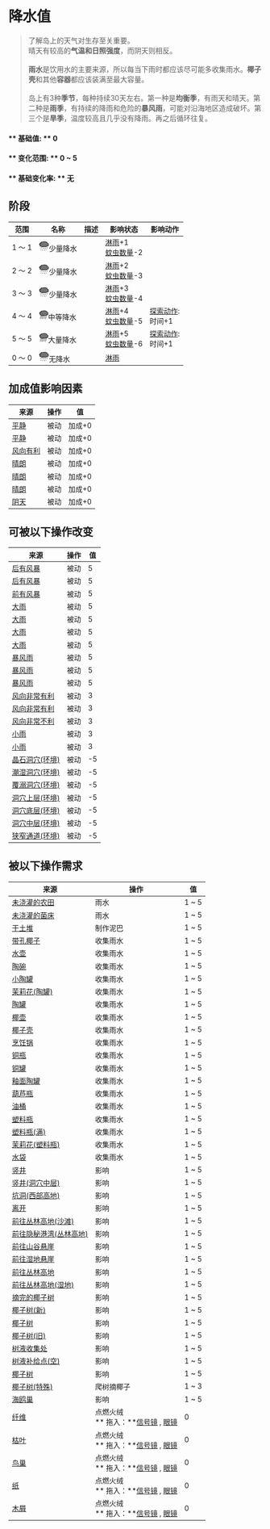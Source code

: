 # 降水值  
> 了解岛上的天气对生存至关重要。<br>晴天有较高的<b>气温和日照强度</b>，而阴天则相反。<br><br><b>雨水</b>是饮用水的主要来源，所以每当下雨时都应该尽可能多收集雨水。<b>椰子壳</b>和其他<b>容器</b>都应该装满至最大容量。<br><br>岛上有3种<b>季节</b>，每种持续30天左右。第一种是<b>均衡季</b>，有雨天和晴天。第二种是<b>雨季</b>，有持续的降雨和危险的<b>暴风雨</b>，可能对沿海地区造成破坏。第三个是<b>旱季</b>，温度较高且几乎没有降雨。再之后循环往复。  
  
#### ** 基础值: ** 0   
#### ** 变化范围: ** 0 ~ 5  
#### ** 基础变化率: ** 无   
## 阶段  
范围  |  名称  |  描述  |  影响状态  |  影响动作  
----  |  ----  |  ----  |  ----  |  ----  
1 ～ 1  |  <img decoding="async" src="Sprite/RainLight.png" href="a.md" style="max-width:20px;max-height:20px;">少量降水  |    |  [淋雨](RainExposure.md)+1<br>[蚊虫数量](BugPopulation.md)-2  |    
2 ～ 2  |  <img decoding="async" src="Sprite/RainLight.png" href="a.md" style="max-width:20px;max-height:20px;">少量降水  |    |  [淋雨](RainExposure.md)+2<br>[蚊虫数量](BugPopulation.md)-3  |    
3 ～ 3  |  <img decoding="async" src="Sprite/RainLight.png" href="a.md" style="max-width:20px;max-height:20px;">少量降水  |    |  [淋雨](RainExposure.md)+3<br>[蚊虫数量](BugPopulation.md)-4  |    
4 ～ 4  |  <img decoding="async" src="Sprite/RainHeavy.png" href="a.md" style="max-width:20px;max-height:20px;">中等降水  |    |  [淋雨](RainExposure.md)+4<br>[蚊虫数量](BugPopulation.md)-5  |  [探索动作](SlipperyAction.md): <br>时间+1  
5 ～ 5  |  <img decoding="async" src="Sprite/RainHeavy.png" href="a.md" style="max-width:20px;max-height:20px;">大量降水  |    |  [淋雨](RainExposure.md)+5<br>[蚊虫数量](BugPopulation.md)-6  |  [探索动作](SlipperyAction.md): <br>时间+1  
0 ～ 0  |  <img decoding="async" src="Sprite/RainLight.png" href="a.md" style="max-width:20px;max-height:20px;">无降水  |    |  [淋雨](RainExposure.md)  |    
## 加成值影响因素  
来源  |  操作  |  值  
----  |  ----  |  ----  
[平静](OpenSea_Calm.md)  |  被动  |  加成+0  
[平静](OpenSea_CalmInfinite.md)  |  被动  |  加成+0  
[风向有利](OpenSea_Favourable.md)  |  被动  |  加成+0  
[晴朗](TropicalIsland_Clear.md)  |  被动  |  加成+0  
[晴朗](TropicalIsland_ClearInfinite.md)  |  被动  |  加成+0  
[晴朗](TropicalIsland_ClearStart.md)  |  被动  |  加成+0  
[阴天](TropicalIsland_Cloudy.md)  |  被动  |  加成+0  
## 可被以下操作改变  
来源  |  操作  |  值  
----  |  ----  |  ----  
[后有风暴](OpenSea_StormBehind.md)  |  被动  |  5  
[后有风暴](OpenSea_StormBehindInfinite.md)  |  被动  |  5  
[前有风暴](OpenSea_StormFront.md)  |  被动  |  5  
[大雨](TropicalIsland_HeavyRain.md)  |  被动  |  5  
[大雨](TropicalIsland_HeavyRainInfinite.md)  |  被动  |  5  
[大雨](TropicalIsland_HeavyRainLong.md)  |  被动  |  5  
[大雨](TropicalIsland_HeavyRainStart.md)  |  被动  |  5  
[暴风雨](TropicalIsland_Storm.md)  |  被动  |  5  
[暴风雨](TropicalIsland_StormInfinite.md)  |  被动  |  5  
[暴风雨](TropicalIsland_StormStart.md)  |  被动  |  5  
[风向非常有利](OpenSea_VeryFavourable.md)  |  被动  |  3  
[风向非常有利](OpenSea_VeryFavourableInfinite.md)  |  被动  |  3  
[风向非常不利](OpenSea_VeryUnFavourable.md)  |  被动  |  3  
[小雨](TropicalIsland_LightRain.md)  |  被动  |  3  
[小雨](TropicalIsland_LightRainStart.md)  |  被动  |  3  
[晶石洞穴(环境)](Env_CrystalChamber.md)  |  被动  |  -5  
[潮湿洞穴(环境)](Env_DampChamber.md)  |  被动  |  -5  
[覆溺洞穴(环境)](Env_FloodedChamber.md)  |  被动  |  -5  
[洞穴上层(环境)](Env_HighChamber.md)  |  被动  |  -5  
[洞穴底层(环境)](Env_LowChamber.md)  |  被动  |  -5  
[洞穴中层(环境)](Env_MidChamber.md)  |  被动  |  -5  
[狭窄通道(环境)](Env_NarrowTunnel.md)  |  被动  |  -5  
## 被以下操作需求  
来源  |  操作  |  值  
----  |  ----  |  ----  
[未浇灌的农田](CropPlotDry.md)  |  雨水  |  1 ~ 5  
[未浇灌的菌床](MushroomBedDry.md)  |  雨水  |  1 ~ 5  
[干土堆](DirtPile.md)  |  制作泥巴  |  1 ~ 5  
[带孔椰子](CoconutPerforated.md)  |  收集雨水  |  1 ~ 5  
[水壶](Canteen.md)  |  收集雨水  |  1 ~ 5  
[陶碗](ClayBowl.md)  |  收集雨水  |  1 ~ 5  
[小陶罐](ClayJar.md)  |  收集雨水  |  1 ~ 5  
[茉莉花(陶罐)](ClayJarJasmine.md)  |  收集雨水  |  1 ~ 5  
[陶罐](ClayVase.md)  |  收集雨水  |  1 ~ 5  
[椰壶](CoconutFlask.md)  |  收集雨水  |  1 ~ 5  
[椰子壳](CoconutShell.md)  |  收集雨水  |  1 ~ 5  
[烹饪锅](CookingPot.md)  |  收集雨水  |  1 ~ 5  
[铜瓶](CopperBottle.md)  |  收集雨水  |  1 ~ 5  
[铜罐](CopperJar.md)  |  收集雨水  |  1 ~ 5  
[釉面陶罐](GlazedVase.md)  |  收集雨水  |  1 ~ 5  
[葫芦瓶](GourdBottle.md)  |  收集雨水  |  1 ~ 5  
[油桶](Jerrycan.md)  |  收集雨水  |  1 ~ 5  
[塑料瓶](PlasticBottle.md)  |  收集雨水  |  1 ~ 5  
[塑料瓶(满)](PlasticBottleFull.md)  |  收集雨水  |  1 ~ 5  
[茉莉花(塑料瓶)](PlasticBottleJasmine.md)  |  收集雨水  |  1 ~ 5  
[水袋](Waterskin.md)  |  收集雨水  |  1 ~ 5  
[竖井](ShaftFloodedChamberToCrystalChamber.md)  |  影响  |  1 ~ 5  
[竖井(洞穴中层)](ShaftLowChamberToMidChamber.md)  |  影响  |  1 ~ 5  
[坑洞(西部高地)](HighlandHoleEntrance.md)  |  影响  |  1 ~ 5  
[离开](HighlandHoleExit.md)  |  影响  |  1 ~ 5  
[前往丛林高地(沙滩)](Path_CoveToJungleHighlands.md)  |  影响  |  1 ~ 5  
[前往隐秘港湾(丛林高地)](Path_JungleHighlandsToCove.md)  |  影响  |  1 ~ 5  
[前往山谷悬崖](Path_JungleHighlandsToValley.md)  |  影响  |  1 ~ 5  
[前往湿地悬崖](Path_JungleHighlandsToWetlands.md)  |  影响  |  1 ~ 5  
[前往丛林高地](Path_ValleyToJungleHighlands.md)  |  影响  |  1 ~ 5  
[前往丛林高地(湿地)](Path_WetlandsToJungleHighlands.md)  |  影响  |  1 ~ 5  
[摘完的椰子树](PalmTreeCleared.md)  |  影响  |  1 ~ 5  
[椰子树(新)](PalmTreeNew.md)  |  影响  |  1 ~ 5  
[椰子树](PalmTreeNewMultiEventOld.md)  |  影响  |  1 ~ 5  
[椰子树(旧)](PalmTreeOld.md)  |  影响  |  1 ~ 5  
[树液收集处](PalmTreeSapStation.md)  |  影响  |  1 ~ 5  
[树液补给点(空)](PalmTreeSapStationEmpty.md)  |  影响  |  1 ~ 5  
[椰子树](PalmTree_IH.md)  |  影响  |  1 ~ 5  
[椰子树(特殊)](PalmTree_Unique.md)  |  爬树摘椰子  |  1 ~ 3  
[海鸥巢](SeagullNest.md)  |  影响  |  1 ~ 5  
[纤维](Fibers.md)  |  点燃火绒<br>** 拖入：**[信号镜](SignalingMirror.md) , [眼镜](Glasses.md)  |  0  
[枯叶](LeavesDry.md)  |  点燃火绒<br>** 拖入：**[信号镜](SignalingMirror.md) , [眼镜](Glasses.md)  |  0  
[鸟巢](Nest.md)  |  点燃火绒<br>** 拖入：**[信号镜](SignalingMirror.md) , [眼镜](Glasses.md)  |  0  
[纸](Papers.md)  |  点燃火绒<br>** 拖入：**[信号镜](SignalingMirror.md) , [眼镜](Glasses.md)  |  0  
[木屑](WoodShavings.md)  |  点燃火绒<br>** 拖入：**[信号镜](SignalingMirror.md) , [眼镜](Glasses.md)  |  0  


<script>document.title="降水值 - 卡牌生存百科 Card Survival Wiki";</script>